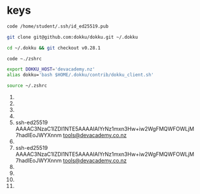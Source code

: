 # keys

```sh
code /home/student/.ssh/id_ed25519.pub
```

```sh
git clone git@github.com:dokku/dokku.git ~/.dokku
```
```sh
cd ~/.dokku && git checkout v0.28.1
```

```sh
code ~./zshrc
```

```sh
export DOKKU_HOST='devacademy.nz'
alias dokku='bash $HOME/.dokku/contrib/dokku_client.sh'
```

```sh
source ~/.zshrc
```

1.
2.
3.
4.
5. ssh-ed25519 AAAAC3NzaC1lZDI1NTE5AAAAIAIYrNz1mxn3Hw+iw2WgFMQWFOWLjM7hadIEoJWYXnnm tools@devacademy.co.nz
6.
7. ssh-ed25519 AAAAC3NzaC1lZDI1NTE5AAAAIAIYrNz1mxn3Hw+iw2WgFMQWFOWLjM7hadIEoJWYXnnm tools@devacademy.co.nz
8.
9.
10.
11.
